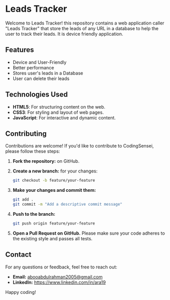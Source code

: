 # Leads Tracker

Welcome to Leads Tracker! this repository contains a web application caller "Leads Tracker" that store the leads of any URL in a database to help the user to track their leads. It is device friendly application.

## Features
- Device and User-Friendly
- Better performance
- Stores user's leads in a Database
- User can delete their leads

## Technologies Used

- **HTML5**: For structuring content on the web.
- **CSS3**: For styling and layout of web pages.
- **JavaScript**: For interactive and dynamic content.

## Contributing

Contributions are welcome! If you'd like to contribute to CodingSensei, please follow these steps:

1. **Fork the repository:** on GitHub.
2. **Create a new branch:** for your changes:
   
   ```bash
   git checkout -b feature/your-feature
   ```
3. **Make your changes and commit them:**
   ```bash
   git add .
   git commit -m "Add a descriptive commit message"
   ```  
4. **Push to the branch:**

   ```bash
   git push origin feature/your-feature
   ```
5. **Open a Pull Request on GitHub.**
   Please make sure your code adheres to the existing style and passes all tests.

## Contact

For any questions or feedback, feel free to reach out:
- **Email:**  abooabdulrahman2005@gmail.com
- **LinkedIn:** https://www.linkedin.com/in/ara19

Happy coding!
